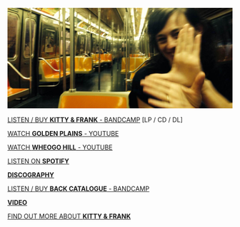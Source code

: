 ![](data/image/news/ltrain1.jpg)

[LISTEN / BUY **KITTY & FRANK** - BANDCAMP](https://luciethorne.bandcamp.com/album/kitty-frank) [LP / CD / DL] 

[WATCH **GOLDEN PLAINS** - YOUTUBE](https://www.youtube.com/watch?v=0n690pcpRtI)

[WATCH **WHEOGO HILL** - YOUTUBE](https://www.youtube.com/watch?v=yIl6_gXz4XA)

[LISTEN ON **SPOTIFY**](https://open.spotify.com/track/7GVmxWyH7ePZo1OjURJUtW?si=XhevbIgZQJ6G79iXV_pgVQ) 

[**DISCOGRAPHY**](?p=albums)

[LISTEN / BUY **BACK CATALOGUE** - BANDCAMP](https://luciethorne.bandcamp.com/)

[**VIDEO**](?p=video)
 
[FIND OUT MORE ABOUT **KITTY & FRANK**](?p=albums/kitty-and-frank) 

<!--
<div class="yt-entry">
  <div class="yt-img">
    <a href="https://www.youtube.com/watch?v=DxTKUIL_tpI">
      <img src="http://i.ytimg.com/vi/DxTKUIL_tpI/default.jpg" width="120" height="90" />
    </a>
  </div>
  <div class="yt-txt">
    <a href="https://www.youtube.com/watch?v=DxTKUIL_tpI">The Rushing Dark</a><br />
    Video by Heike Qualitz
  </div>
</div>
-->